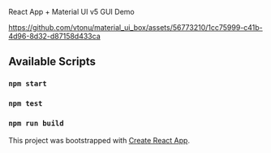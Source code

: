 React App + Material UI v5 GUI Demo

https://github.com/vtonu/material_ui_box/assets/56773210/1cc75999-c41b-4d96-8d32-d87158d433ca

## Available Scripts

### `npm start`

### `npm test`

### `npm run build`

This project was bootstrapped with [Create React App](https://github.com/facebook/create-react-app).
